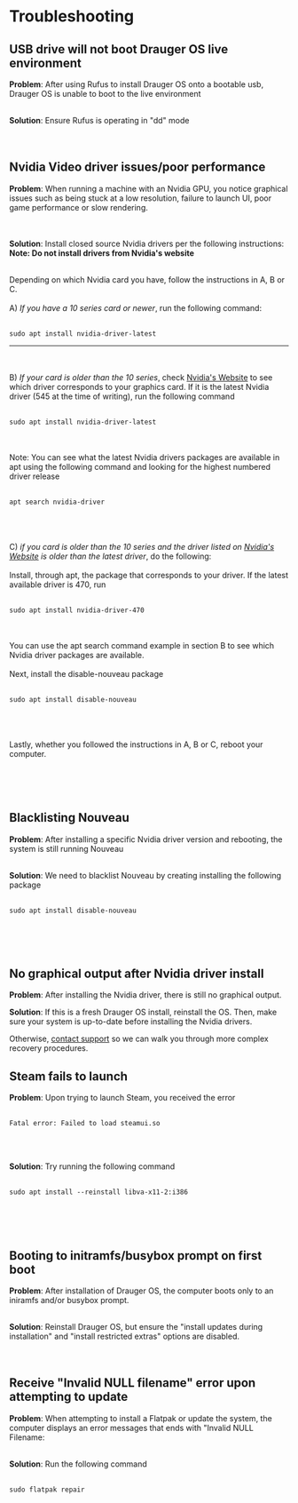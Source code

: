# Troubleshooting

## USB drive will not boot Drauger OS live environment
**Problem**: After using Rufus to install Drauger OS onto a bootable usb, Drauger OS is unable to boot to the live environment
</br></br>

**Solution**: Ensure Rufus is operating in "dd" mode
</br></br></br>



## Nvidia Video driver issues/poor performance
**Problem**: When running a machine with an Nvidia GPU, you notice graphical issues such as being stuck at a low resolution, failure to launch UI, poor game performance or slow rendering.

</br></br>
**Solution**: Install closed source Nvidia drivers per the following instructions: </br>
**Note: Do not install drivers from Nvidia's website**
</br></br>

Depending on which Nvidia card you have, follow the instructions in A, B or C.
</br></br>
A) _If you have a 10 series card or newer_, run the following command:
</br></br>
```
sudo apt install nvidia-driver-latest
```
***
</br></br>
B) _If your card is older than the 10 series_, check [Nvidia's Website](https://www.nvidia.com/Download/index.aspx?lang=en-us) to see which driver corresponds to your graphics card.  If it is the latest Nvidia driver (545 at the time of writing), run the following command
</br></br>
```
sudo apt install nvidia-driver-latest
```
</br></br>
Note: You can see what the latest Nvidia drivers packages are available in apt using the following command and looking for the highest numbered driver release
</br></br>
```
apt search nvidia-driver
```
</br></br></br>
C) _if you card is older than the 10 series and the driver listed on [Nvidia's Website](https://www.nvidia.com/Download/index.aspx?lang=en-us) is older than the latest driver_, do the following:
</br></br>
Install, through apt, the package that corresponds to your driver.  If the latest available driver is 470, run
</br></br>
```
sudo apt install nvidia-driver-470
```
</br></br>
You can use the apt search command example in section B to see which Nvidia driver packages are available.
</br></br>
Next, install the disable-nouveau package
</br></br>
```
sudo apt install disable-nouveau
```
</br></br></br>
Lastly, whether you followed the instructions in A, B or C, reboot your computer.

</br></br></br>



## Blacklisting Nouveau
**Problem**: After installing a specific Nvidia driver version and rebooting, the system is still running Nouveau
</br></br>

**Solution**: We need to blacklist Nouveau by creating installing the following package
</br></br>
```
sudo apt install disable-nouveau
```
</br></br></br>



## No graphical output after Nvidia driver install
**Problem**: After installing the Nvidia driver, there is still no graphical output.

**Solution**: If this is a fresh Drauger OS install, reinstall the OS. Then, make sure your system is up-to-date before installing the Nvidia drivers.

Otherwise, [contact support](https://draugeros.org/contact-us) so we can walk you through more complex recovery procedures.



## Steam fails to launch
**Problem**: Upon trying to launch Steam, you received the error
</br></br>
```
Fatal error: Failed to load steamui.so
```
</br></br>

**Solution**: Try running the following command
</br></br>
```
sudo apt install --reinstall libva-x11-2:i386
```
</br></br></br>

## Booting to initramfs/busybox prompt on first boot
**Problem**: After installation of Drauger OS, the computer boots only to an iniramfs and/or busybox prompt.
</br></br>

**Solution**: Reinstall Drauger OS, but ensure the "install updates during installation" and "install restricted extras" options are disabled.
</br></br></br>


## Receive "Invalid NULL filename" error upon attempting to update
**Problem**: When attempting to install a Flatpak or update the system, the computer displays an error messages that ends with "Invalid NULL Filename:
</br></br>

**Solution**: Run the following command
</br></br>
```
sudo flatpak repair
```
</br></br></br>
